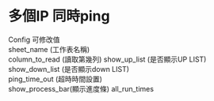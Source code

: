 # 多個IP 同時ping 

Config	可修改值	
sheet_name (工作表名稱)	
column_to_read (讀取第幾列)
show_up_list (是否顯示UP LIST)	
show_down_list (是否顯示down LIST)	
ping_time_out (超時時間設置)	
show_process_bar(顯示進度條)	
all_run_times	
